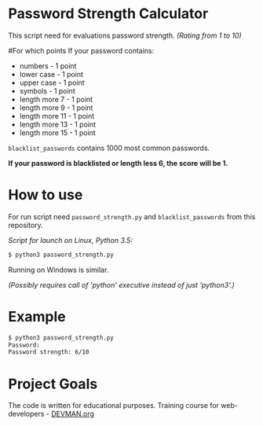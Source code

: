 # Password Strength Calculator

This script need for evaluations password strength. *(Rating from 1 to 10)*

#For which points
If your password contains:
* numbers - 1 point
* lower case - 1 point
* upper case - 1 point
* symbols - 1 point
* length more 7 - 1 point
* length more 9 - 1 point
* length more 11 - 1 point
* length more 13 - 1 point
* length more 15 - 1 point

```blacklist_passwords``` contains 1000 most common passwords.

**If your password is blacklisted or length less 6, the score will be 1.**

# How to use
For run script need ```password_strength.py``` and ```blacklist_passwords``` from this repository.

*Script for launch on Linux, Python 3.5:*
```bash
$ python3 password_strength.py
```
Running on Windows is similar.

*(Possibly requires call of 'python' executive instead of just 'python3'.)*

# Example
```bash
$ python3 password_strength.py
Password: 
Password strength: 6/10 
```

# Project Goals

The code is written for educational purposes. Training course for web-developers - [DEVMAN.org](https://devman.org)
